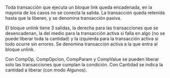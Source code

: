 Toda transacción que ejecuta un bloque link queda encadenada, en la mayoría de los casos no se conecta la salida. La transacción queda retenida hasta que la liberen, y se denomina transacción pasiva.

El bloque unlink tiene 3 salidas, la derecha para las transacciones que se desencadenan, la del medio para la transacción activa si falla en algo (no se puede liberar toda la cantidad) y la izquierda para la transacción activa si todo ocurre sin errores. Se denomina transacción activa a la que entra al bloque unlink.

Con CompOp, CompOpcion, CompParam y CompValue se pueden liberar solo las transacciones que cumplan la condición. Con Cantidad se indica la cantidad a liberar (con modo Algunos).